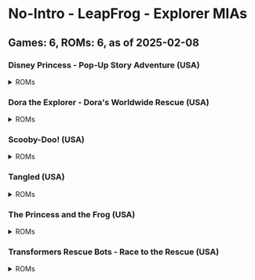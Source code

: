 # No-Intro - LeapFrog - Explorer MIAs
## Games: 6, ROMs: 6, as of 2025-02-08
### Disney Princess - Pop-Up Story Adventure (USA)
<details>
<summary>ROMs</summary>

- Disney Princess - Pop-Up Story Adventure (USA).bin, CRC: f0f37c2e
</details>

### Dora the Explorer - Dora's Worldwide Rescue (USA)
<details>
<summary>ROMs</summary>

- Dora the Explorer - Dora's Worldwide Rescue (USA).bin, CRC: 50f2c72b
</details>

### Scooby-Doo! (USA)
<details>
<summary>ROMs</summary>

- Scooby-Doo! (USA).bin, CRC: 27f7bdb4
</details>

### Tangled (USA)
<details>
<summary>ROMs</summary>

- Tangled (USA).bin, CRC: 6d6c0304
</details>

### The Princess and the Frog (USA)
<details>
<summary>ROMs</summary>

- Princess and the Frog, The (USA).bin, CRC: bb007611
</details>

### Transformers Rescue Bots - Race to the Rescue (USA)
<details>
<summary>ROMs</summary>

- Transformers Rescue Bots - Race to the Rescue (USA).bin, CRC: 35f73959
</details>

